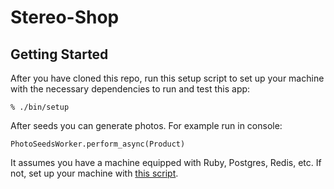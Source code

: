 Stereo-Shop
=====

Getting Started
---------------

After you have cloned this repo, run this setup script to set up your machine
with the necessary dependencies to run and test this app:

    % ./bin/setup

After seeds you can generate photos. For example run in console:

    PhotoSeedsWorker.perform_async(Product)

It assumes you have a machine equipped with Ruby, Postgres, Redis, etc. If not,
set up your machine with [this script].

[this script]: https://github.com/thoughtbot/laptop
